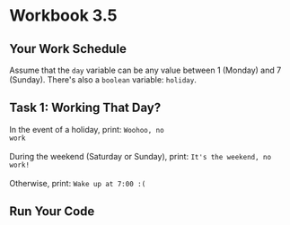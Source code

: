 # Workbook 3.5

## Your Work Schedule
Assume that the <code>day</code> variable can be any value between 1 (Monday) and 7 (Sunday). There's also a <code>boolean</code> variable: <code>holiday</code>.

## Task 1: Working That Day?
In the event of a holiday, print: <code>Woohoo, no work</code><br><br>
During the weekend (Saturday or Sunday), print: <code>It's the weekend, no work!</code><br><br>
Otherwise, print: <code>Wake up at 7:00 :(</code>

## Run Your Code
